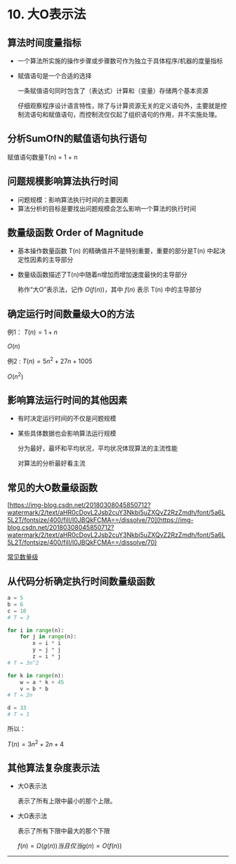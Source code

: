 # 10. 大O表示法

## 算法时间度量指标

- 一个算法所实施的操作步骤或步骤数可作为独立于具体程序/机器的度量指标
- 赋值语句是一个合适的选择

    一条赋值语句同时包含了（表达式）计算和（变量）存储两个基本资源

    仔细观察程序设计语言特性，除了与计算资源无关的定义语句外，主要就是控制流语句和赋值语句，而控制流仅仅起了组织语句的作用，并不实施处理。

## 分析SumOfN的赋值语句执行语句

赋值语句数量T(n) = 1 + n

## 问题规模影响算法执行时间

- 问题规模：影响算法执行时间的主要因素
- 算法分析的目标是要找出问题规模会怎么影响一个算法的执行时间

## 数量级函数 Order of Magnitude

- 基本操作数量函数 T(n) 的精确值并不是特别重要，重要的部分是T(n) 中起决定性因素的主导部分
- 数量级函数描述了T(n)中随着n增加而增加速度最快的主导部分

    称作“大O”表示法，记作 $O(f(n))$，其中 $f(n)$ 表示 T(n) 中的主导部分

## 确定运行时间数量级大O的方法

例1： $T(n) = 1+n$

$O(n)$

例2 : $T(n) = 5n^2 + 27n + 1005$

$O(n^2)$

## 影响算法运行时间的其他因素

- 有时决定运行时间的不仅是问题规模
- 某些具体数据也会影响算法运行规模

    分为最好，最坏和平均状况，平均状况体现算法的主流性能

    对算法的分析最好看主流

## 常见的大O数量级函数

[https://img-blog.csdn.net/20180308045850712?watermark/2/text/aHR0cDovL2Jsb2cuY3Nkbi5uZXQvZ2RzZmdh/font/5a6L5L2T/fontsize/400/fill/I0JBQkFCMA==/dissolve/70](https://img-blog.csdn.net/20180308045850712?watermark/2/text/aHR0cDovL2Jsb2cuY3Nkbi5uZXQvZ2RzZmdh/font/5a6L5L2T/fontsize/400/fill/I0JBQkFCMA==/dissolve/70)

[常见数量级](10%20%E5%A4%A7O%E8%A1%A8%E7%A4%BA%E6%B3%95%20fcfe8abd76244142aefd8c9c7df8de58/%E5%B8%B8%E8%A7%81%E6%95%B0%E9%87%8F%E7%BA%A7%2080201f1d718a4a82ba6a2ebd31f3d57e.csv)

## 从代码分析确定执行时间数量级函数

```python
a = 5
b = 6
c = 10
# T = 3

for i in range(n):
    for j in range(n):
        x = i * i
        y = j * j
        z = i * j
# T = 3n^2

for k in range(n):
    w = a * k + 45
    v = b * b
# T = 2n

d = 33
# T = 1
```

所以：

$T(n) = 3n^2 + 2n + 4$

## 其他算法复杂度表示法

- 大O表示法

    表示了所有上限中最小的那个上限。

- 大Ω表示法

    表示了所有下限中最大的那个下限

    $f(n) = Ω(g(n)) 当且仅当 g(n) = O(f(n))$

---